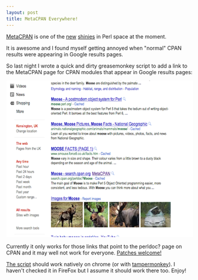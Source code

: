 ```yaml
---
layout: post
title: MetaCPAN Everywhere!
---
```


[MetaCPAN](http://www.metacpan.org) is one of the
[new](http://blogs.perl.org/users/mo/2011/06/introducing-betametacpanorg---a-better-search-for-the-cpan.html)
[shinies](http://szabgab.com/blog/2011/07/metacpan-is-awesome.html) in Perl
space at the moment.

It is awesome and I found myself getting annoyed when "normal" CPAN results
were appearing in Google results pages.

So last night I wrote a quick and dirty greasemonkey script to add a link to the
MetaCPAN page for CPAN modules that appear in Google results pages:

<img src="/images/metacpan-greasemonkey.png"
alt="MetaCPAN greasemonkey script screenshot"
width="640" height="422" />

Currently it only works for those links that point to the perldoc? page on
CPAN and it may well not work for everyone.
[Patches welcome!](http://github.com/adamtaylor/userscripts/)

[The script](http://userscripts.org/scripts/show/108877s) should work natively on
chrome (or with
[tampermonkey](https://chrome.google.com/webstore/detail/dhdgffkkebhmkfjojejmpbldmpobfkfo#)).
I haven't checked it in FireFox but I assume it should work there too. Enjoy!
